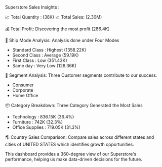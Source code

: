 Superstore Sales Insights :

📈 Total Quantity : (38K)
📈 Total Sales: (2.30M)

💰 Total Profit: Discovering the most profit (286.4K)

🚚 Ship Mode Analysis: Analysis done under Four Modes
* Standard Class : Highest (1358.22K)
* Second Class : Average (59.19K)
* First Class : Low (351.43K)
* Same day : Very Low (128.36K)

🎯 Segment Analysis: Three Customer segments contribute to our success.
* Consumer
* Corporate
* Home Office

📦 Category Breakdown: Three Category Generated the Most Sales
* Technology : 836.15K (36.4%)
* Furniture : 742K (32.3%)
* Office Supplies : 719.05K (31.3%)

🌎 Country Sales Comparison: Compare sales across different states and
cities of UNITED STATES which identifies growth opportunities.

This dashboard provides a 360-degree view of our Superstore's
performance, helping us make data-driven decisions for the future.
